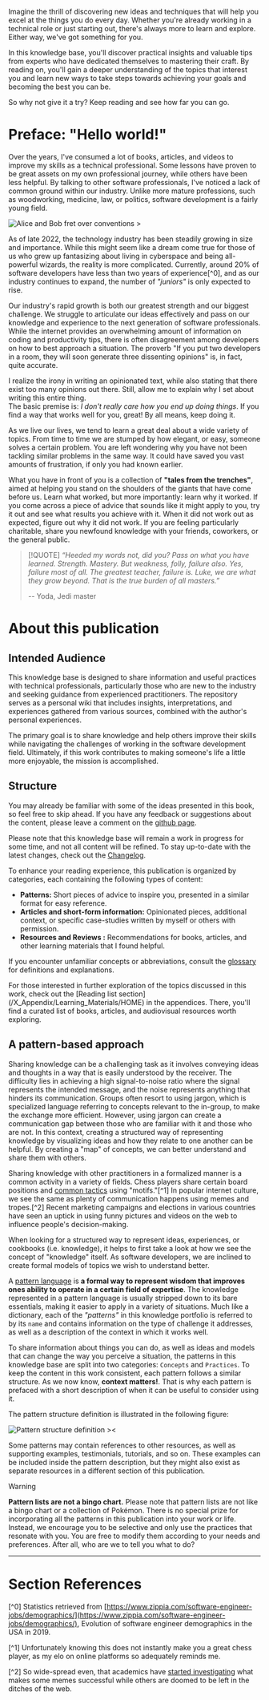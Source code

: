Imagine the thrill of discovering new ideas and techniques that will help you excel at the things you do every day.
Whether you're already working in a technical role or just starting out, there's always more to learn and explore.
Either way, we've got something for you.

In this knowledge base, you'll discover practical insights and valuable tips from experts who have dedicated themselves to mastering their craft.
By reading on, you'll gain a deeper understanding of the topics that interest you and learn new ways to take steps towards achieving your goals and
becoming the best you can be.

So why not give it a try? Keep reading and see how far you can go.

# Preface: "Hello world!"

Over the years, I've consumed a lot of books, articles, and videos to improve my skills as a technical professional.
Some lessons have proven to be great assets on my own professional journey, while others have been less helpful.
By talking to other software professionals, I've noticed a lack of common ground within our industry.
Unlike more mature professions, such as woodworking, medicine, law, or politics, software development is a fairly young field.

![Alice and Bob fret over conventions >](../silly_standards.png ':size=420')

As of late 2022, the technology industry has been steadily growing in size and importance. While this might seem like a dream come true for those of
us who grew up fantasizing about living in cyberspace and being all-powerful wizards, the reality is more complicated. Currently, around 20% of
software developers have less than two years of experience[^0], and as our industry continues to expand, the number of _"juniors"_ is only
expected to rise.

Our industry's rapid growth is both our greatest strength and our biggest challenge.
We struggle to articulate our ideas effectively and pass on our knowledge and experience to the next generation of software professionals. While the
internet provides an overwhelming amount of information on coding and productivity tips, there is often disagreement among developers on how to best
approach a situation. The proverb "If you put two developers in a room, they will soon generate three dissenting opinions" is, in fact, quite
accurate.

I realize the irony in writing an opinionated text, while also stating that there exist too many opinions out there. Still, allow me to
explain why I set about writing this entire thing.  
The basic premise is: _I don't really care how you end up doing things_. If you find a way that works well for you, great! By all means, keep doing
it.

As we live our lives, we tend to learn a great deal about a wide variety of topics.
From time to time we are stumped by how elegant, or easy, someone solves a certain problem. You are left wondering
why you have not been tackling similar problems in the same way. It could have saved you vast amounts of frustration, if
only you had known earlier.

What you have in front of you is a collection of __"tales from the trenches"__, aimed at helping you stand on the shoulders of the giants that have
come before us. Learn what worked, but more importantly: learn why it worked. If you come across a piece of advice that sounds like it might apply
to you, try it out and see what results you achieve with it. When it did not work out as expected, figure out why it did not work. If you are
feeling particularly charitable, share you newfound knowledge with your friends, coworkers, or the general public.

> [!QUOTE] _“Heeded my words not, did you? Pass on what you have learned. Strength. Mastery. But weakness, folly, failure also.
> Yes, failure most of all. The greatest teacher, failure is. Luke, we are what they grow beyond. That is the true burden of all masters.”_
>
> -- Yoda, Jedi master

# About this publication

## Intended Audience

This knowledge base is designed to share information and useful practices with technical professionals,
particularly those who are new to the industry and seeking guidance from experienced practitioners.
The repository serves as a personal wiki that includes insights, interpretations, and experiences gathered from various sources, combined with the
author's personal experiences.

The primary goal is to share knowledge and help others improve their skills while navigating the challenges of working in the software development
field. Ultimately, if this work contributes to making someone's life a little more enjoyable, the mission is accomplished.

## Structure

You may already be familiar with some of the ideas presented in this book, so feel free to skip ahead. If you have any feedback or suggestions about
the content, please leave a comment on the [github page](https://github.com/sddevelopment-be/penguin-pragmatic-patterns).

Please note that this knowledge base will remain a work in progress for some time, and not all content will be refined. To stay up-to-date with
the latest changes, check out the [Changelog](/X_Appendix/HOME?id=changelog).

To enhance your reading experience, this publication is organized by categories, each containing the following types of content:

- **Patterns:** Short pieces of advice to inspire you, presented in a similar format for easy reference.
- **Articles and short-form information:** Opinionated pieces, additional context, or specific case-studies written by myself or others with
  permission.
- **Resources and Reviews :** Recommendations for books, articles, and other learning materials that I found helpful.

If you encounter unfamiliar concepts or abbreviations, consult the [glossary](/X_Appendix/Glossary/HOME) for definitions and explanations.

For those interested in further exploration of the topics discussed in this work, check out the [Reading list section]
(/X_Appendix/Learning_Materials/HOME) in the appendices. There, you'll find a curated list of books, articles, and audiovisual resources worth
exploring.

## A pattern-based approach

Sharing knowledge can be a challenging task as it involves conveying ideas and thoughts in a way that is easily understood by the receiver. The
difficulty lies in achieving a high signal-to-noise ratio where the signal represents the intended message, and the noise represents anything that
hinders its communication. Groups often resort to using jargon, which is specialized language referring to concepts relevant to the in-group, to
make the exchange more efficient. However, using jargon can create a communication gap between those who are familiar with it and those who are not.
In this context, creating a structured way of representing knowledge by visualizing ideas and how they relate to one another can be helpful. By
creating a "map" of concepts, we can better understand and share them with others.

Sharing knowledge with other practitioners in a formalized manner is a common activity in a variety of fields. Chess players share certain board
positions and [common tactics](https://chesstempo.com/tactical-motifs) using "motifs."[^1] In popular internet culture, we see the same as
plenty of communication happens using memes and tropes.[^2] Recent marketing campaigns and elections in various countries have seen an uptick in
using funny pictures and videos on the web to
influence people's decision-making.

When looking for a structured way to represent ideas, experiences, or cookbooks (i.e. knowledge), it helps to first take a look at how we see
the concept of "knowledge" itself. As software developers, we are inclined to create formal models of topics we wish to understand better.

A [pattern language](/X_Appendix/Glossary/HOME?id=pattern-language) is **a formal way to represent wisdom that improves ones ability to operate in a
certain field of expertise**. The knowledge represented in a pattern language is usually stripped down to its bare essentials, making it easier to
apply in a variety of situations. Much like a dictionary, each of the _"patterns"_ in this knowledge portfolio is referred to by its `name` and
contains information on the type of challenge it addresses, as well as a description of the context in which it works well.

To share information about things you can do, as well as ideas and models that can change the way you perceive a situation, the patterns in this
knowledge base are split into two categories: `Concepts` and `Practices`.
To keep the content in this work consistent, each pattern follows a similar structure. As we now know, **context matters!**. That is why each
pattern is prefaced with a short description of when it can be useful to consider using it.

The pattern structure definition is illustrated in the following figure:

![Pattern structure definition ><](./pattern_definition.png ':size=680')

Some patterns may contain references to other resources, as well as supporting examples, testimonials, tutorials, and so on. These examples can be
included inside the pattern description, but they might also exist as separate resources in a different section of this publication.

> [!WARNING]
> **Pattern lists are not a bingo chart.**
> Please note that pattern lists are not like a bingo chart or a collection of Pokémon.
> There is no special prize for incorporating all the patterns in this publication into your work or life.
> Instead, we encourage you to be selective and only use the practices that resonate with you.
> You are free to modify them according to your needs and preferences. After all, who are we to tell you what to do?

---

# Section References

[^0] Statistics retrieved from [https://www.zippia.com/software-engineer-jobs/demographics/](https://www.zippia.com/software-engineer-jobs/demographics/), Evolution of software engineer demographics in the USA in 2019.

[^1] Unfortunately knowing this does not instantly make you a great chess player, as my elo on online platforms so adequately reminds me.

[^2] So wide-spread even, that academics have [started investigating](https://www.michelecoscia.com/?page_id=2070) what makes some memes
successful while others are doomed to be left in the ditches of the web.

